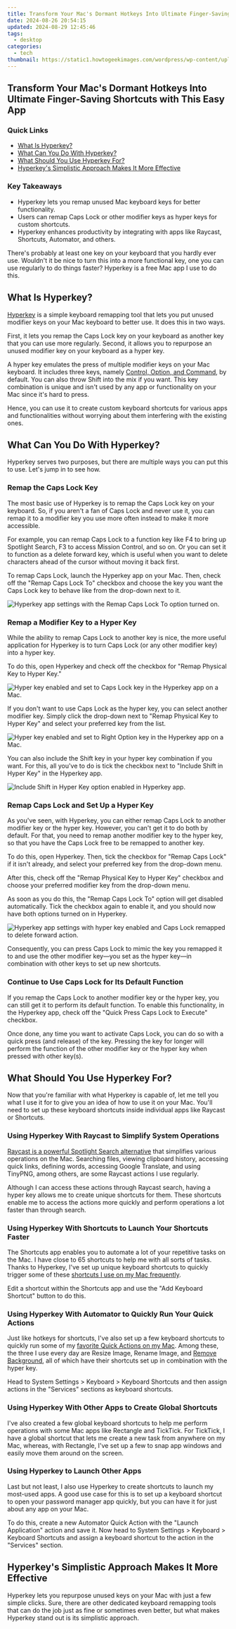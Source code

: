 ```yaml
---
title: Transform Your Mac's Dormant Hotkeys Into Ultimate Finger-Saving Shortcuts with This Easy App
date: 2024-08-26 20:54:15
updated: 2024-08-29 12:45:46
tags:
  - desktop
categories:
  - tech
thumbnail: https://static1.howtogeekimages.com/wordpress/wp-content/uploads/2024/07/magic_keyboard_nuphy_air_mac.jpg
---
```


## Transform Your Mac's Dormant Hotkeys Into Ultimate Finger-Saving Shortcuts with This Easy App

### Quick Links

* [What Is Hyperkey?](https://tech-renaissance.techidaily.com/decoding-the-404-error-message-and-effective-strategies-to-rectify-it-on-your-website/)
* [What Can You Do With Hyperkey?](https://extra-information.techidaily.com/2024-approved-camera-review-the-ultimate-guide-to-best-videographics/)
* [What Should You Use Hyperkey For?](https://facebook.techidaily.com/how-to-hide-your-facebook-friends-list/)
* [Hyperkey's Simplistic Approach Makes It More Effective](https://instagram-video-recordings.techidaily.com/new-in-2024-step-by-step-how-to-upscalled-vids-on-instagram/)

### Key Takeaways

* Hyperkey lets you remap unused Mac keyboard keys for better functionality.
* Users can remap Caps Lock or other modifier keys as hyper keys for custom shortcuts.
* Hyperkey enhances productivity by integrating with apps like Raycast, Shortcuts, Automator, and others.

 There's probably at least one key on your keyboard that you hardly ever use. Wouldn't it be nice to turn this into a more functional key, one you can use regularly to do things faster? Hyperkey is a free Mac app I use to do this.

##  What Is Hyperkey?

[Hyperkey](http://hyperkey.app/) is a simple keyboard remapping tool that lets you put unused modifier keys on your Mac keyboard to better use. It does this in two ways.

 First, it lets you remap the Caps Lock key on your keyboard as another key that you can use more regularly. Second, it allows you to repurpose an unused modifier key on your keyboard as a hyper key.

 A hyper key emulates the press of multiple modifier keys on your Mac keyboard. It includes three keys, namely [Control, Option, and Command](https://vimeo-videos.techidaily.com/in-2024-elevating-your-vimeo-clips-a-guide-to-musical-additions/), by default. You can also throw Shift into the mix if you want. This key combination is unique and isn't used by any app or functionality on your Mac since it's hard to press.

 Hence, you can use it to create custom keyboard shortcuts for various apps and functionalities without worrying about them interfering with the existing ones.

##  What Can You Do With Hyperkey?

 Hyperkey serves two purposes, but there are multiple ways you can put this to use. Let's jump in to see how.

###  Remap the Caps Lock Key

 The most basic use of Hyperkey is to remap the Caps Lock key on your keyboard. So, if you aren't a fan of Caps Lock and never use it, you can remap it to a modifier key you use more often instead to make it more accessible.

 For example, you can remap Caps Lock to a function key like F4 to bring up Spotlight Search, F3 to access Mission Control, and so on. Or you can set it to function as a delete forward key, which is useful when you want to delete characters ahead of the cursor without moving it back first.

 To remap Caps Lock, launch the Hyperkey app on your Mac. Then, check off the "Remap Caps Lock To" checkbox and choose the key you want the Caps Lock key to behave like from the drop-down next to it.

![Hyperkey app settings with the Remap Caps Lock To option turned on.](https://static1.howtogeekimages.com/wordpress/wp-content/uploads/2024/07/use-hyperkey-to-turn-unused-mac-keys-into-super-shortcuts-2.jpg) 

###  Remap a Modifier Key to a Hyper Key

 While the ability to remap Caps Lock to another key is nice, the more useful application for Hyperkey is to turn Caps Lock (or any other modifier key) into a hyper key.

 To do this, open Hyperkey and check off the checkbox for "Remap Physical Key to Hyper Key."

![Hyper key enabled and set to Caps Lock key in the Hyperkey app on a Mac.](https://static1.howtogeekimages.com/wordpress/wp-content/uploads/2024/07/use-hyperkey-to-turn-unused-mac-keys-into-super-shortcuts-1.jpg) 

 If you don't want to use Caps Lock as the hyper key, you can select another modifier key. Simply click the drop-down next to "Remap Physical Key to Hyper Key" and select your preferred key from the list.

![Hyper key enabled and set to Right Option key in the Hyperkey app on a Mac.](https://static1.howtogeekimages.com/wordpress/wp-content/uploads/2024/07/use-hyperkey-to-turn-unused-mac-keys-into-super-shortcuts-3.jpg) 

 You can also include the Shift key in your hyper key combination if you want. For this, all you've to do is tick the checkbox next to "Include Shift in Hyper Key" in the Hyperkey app.

![Include Shift in Hyper Key option enabled in Hyperkey app.](https://static1.howtogeekimages.com/wordpress/wp-content/uploads/2024/07/use-hyperkey-to-turn-unused-mac-keys-into-super-shortcuts-5.jpg) 

###  Remap Caps Lock and Set Up a Hyper Key

 As you've seen, with Hyperkey, you can either remap Caps Lock to another modifier key or the hyper key. However, you can't get it to do both by default. For that, you need to remap another modifier key to the hyper key, so that you have the Caps Lock free to be remapped to another key.

 To do this, open Hyperkey. Then, tick the checkbox for "Remap Caps Lock" if it isn't already, and select your preferred key from the drop-down menu.

 After this, check off the "Remap Physical Key to Hyper Key" checkbox and choose your preferred modifier key from the drop-down menu.

 As soon as you do this, the "Remap Caps Lock To" option will get disabled automatically. Tick the checkbox again to enable it, and you should now have both options turned on in Hyperkey.

![Hyperkey app settings with hyper key enabled and Caps Lock remapped to delete forward action.](https://static1.howtogeekimages.com/wordpress/wp-content/uploads/2024/07/use-hyperkey-to-turn-unused-mac-keys-into-super-shortcuts-4.jpg) 

 Consequently, you can press Caps Lock to mimic the key you remapped it to and use the other modifier key—you set as the hyper key—in combination with other keys to set up new shortcuts.

###  Continue to Use Caps Lock for Its Default Function

 If you remap the Caps Lock to another modifier key or the hyper key, you can still get it to perform its default function. To enable this functionality, in the Hyperkey app, check off the "Quick Press Caps Lock to Execute" checkbox.

 Once done, any time you want to activate Caps Lock, you can do so with a quick press (and release) of the key. Pressing the key for longer will perform the function of the other modifier key or the hyper key when pressed with other key(s).

##  What Should You Use Hyperkey For?

 Now that you're familiar with what Hyperkey is capable of, let me tell you what I use it for to give you an idea of how to use it on your Mac. You'll need to set up these keyboard shortcuts inside individual apps like Raycast or Shortcuts.

###  Using Hyperkey With Raycast to Simplify System Operations

[Raycast is a powerful Spotlight Search alternative](https://iphone-unlock.techidaily.com/forgot-locked-apple-iphone-6s-plus-password-learn-the-best-methods-to-unlock-drfone-by-drfone-ios/) that simplifies various operations on the Mac. Searching files, viewing clipboard history, accessing quick links, defining words, accessing Google Translate, and using TinyPNG, among others, are some Raycast actions I use regularly.

 Although I can access these actions through Raycast search, having a hyper key allows me to create unique shortcuts for them. These shortcuts enable me to access the actions more quickly and perform operations a lot faster than through search.

###  Using Hyperkey With Shortcuts to Launch Your Shortcuts Faster

 The Shortcuts app enables you to automate a lot of your repetitive tasks on the Mac. I have close to 65 shortcuts to help me with all sorts of tasks. Thanks to Hyperkey, I've set up unique keyboard shortcuts to quickly trigger some of these [shortcuts I use on my Mac frequently](https://buynow-help.techidaily.com/expert-review-how-the-new-apple-iphone-12-sets-the-bar-higher-than-ever/).

 Edit a shortcut within the Shortcuts app and use the "Add Keyboard Shortcut" button to do this.

###  Using Hyperkey With Automator to Quickly Run Your Quick Actions

 Just like hotkeys for shortcuts, I've also set up a few keyboard shortcuts to quickly run some of my [favorite Quick Actions on my Mac](https://tech-revival.techidaily.com/solving-common-chatgpt-glitches-a-guide-to-overcoming-6-prevalent-problems/). Among these, the three I use every day are Resize Image, Rename Image, and [Remove Background](https://techidaily.com/sign-xlsx-files-online-for-free-by-ldigisigner-sign-a-excel-sign-a-excel/), all of which have their shortcuts set up in combination with the hyper key.

 Head to System Settings > Keyboard > Keyboard Shortcuts and then assign actions in the "Services" sections as keyboard shortcuts.

###  Using Hyperkey With Other Apps to Create Global Shortcuts

 I've also created a few global keyboard shortcuts to help me perform operations with some Mac apps like Rectangle and TickTick. For TickTick, I have a global shortcut that lets me create a new task from anywhere on my Mac, whereas, with Rectangle, I've set up a few to snap app windows and easily move them around on the screen.

###  Using Hyperkey to Launch Other Apps

 Last but not least, I also use Hyperkey to create shortcuts to launch my most-used apps. A good use case for this is to set up a keyboard shortcut to open your password manager app quickly, but you can have it for just about any app on your Mac.

 To do this, create a new Automator Quick Action with the "Launch Application" action and save it. Now head to System Settings > Keyboard > Keyboard Shortcuts and assign a keyboard shortcut to the action in the "Services" section.

##  Hyperkey's Simplistic Approach Makes It More Effective

 Hyperkey lets you repurpose unused keys on your Mac with just a few simple clicks. Sure, there are other dedicated keyboard remapping tools that can do the job just as fine or sometimes even better, but what makes Hyperkey stand out is its simplistic approach.

<ins class="adsbygoogle"
     style="display:block"
     data-ad-format="autorelaxed"
     data-ad-client="ca-pub-7571918770474297"
     data-ad-slot="1223367746"></ins>



<ins class="adsbygoogle"
     style="display:block"
     data-ad-client="ca-pub-7571918770474297"
     data-ad-slot="8358498916"
     data-ad-format="auto"
     data-full-width-responsive="true"></ins>
